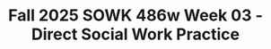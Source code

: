 ---
layout: single_embed_slide
title: "Fall 2025 SOWK 486w Week 03 - Direct Social Work Practice"
presentation_id: ZqU2v8
slides:
  - slide_name: ../deck-ZqU2v8-large-0.jpeg
    slide_thumbnail: ../deck-ZqU2v8-thumb-0.jpeg
    slide_alt: "Two stylized figures sitting across a table, representing communication. Text: 'An Overview: Direct Social Work Practice.' Additional text: 'SOWK 486w Fall 2025' and 'Jacob Campbell, Ph.D. LICSW at Heritage University.'"
  - slide_name: ../deck-ZqU2v8-large-1.jpeg
    slide_thumbnail: ../deck-ZqU2v8-thumb-1.jpeg
    slide_alt: "**Object:** Presentation Slide  **Action:** Displays text  **Context:** Focuses on Week 3 Plan for a social work course.  **Important Text:**- **Week 3 Plan**- **Agenda:**  - How we help  - Orienting perspectives for social work practice  - Evidence-based practice  - Involuntary clients  - Ecological Systems Model  - Social work jobs and roles- **Learning Objectives:**  - Identify and describe key roles, settings, and practice areas where social workers operate, including local examples.  - Explain the purpose of social work and how the profession addresses prevention, restoration, and remediation.  - Analyze the ecological systems model and orienting perspectives (e.g., strengths-based, cultural humility, trauma-informed) as frameworks for understanding client interactions.  - Reflect on personal and professional alignment with the NASW Code of Ethics and its core values.  - Describe strategies for building trust and promoting cooperation with mandated clients.- **Footer:** SOWK 486bw Fall 2025, Jacob Campbell, Ph.D. LICSW at Heritage University"
  - slide_name: ../deck-ZqU2v8-large-2.jpeg
    slide_thumbnail: ../deck-ZqU2v8-thumb-2.jpeg
    slide_alt: "A child sits with head on folded arms against a concrete wall, wearing jeans and a white shirt. Blue text box reads: “You can close your eyes to the things you don't want to see, but you can't close your heart to the things you don't want to feel.” — Johnny Depp."
  - slide_name: ../deck-ZqU2v8-large-3.jpeg
    slide_thumbnail: ../deck-ZqU2v8-thumb-3.jpeg
    slide_alt: "A child sits on the floor, hugging knees, against a concrete wall. Blue panel with text: 'Recall a time you were experiencing...supported. How did you 'know'...that person was supportive...List these on your poster for future reference.'"
  - slide_name: ../deck-ZqU2v8-large-4.jpeg
    slide_thumbnail: ../deck-ZqU2v8-thumb-4.jpeg
    slide_alt: "Venn diagram: Three overlapping circles titled 'Prevention,' 'Remediation,' and 'Restoration.' Center labeled 'The Purpose of Social Work.' Text details social work objectives. Source: Jacob Campbell, Ph.D., LCSW at Heritage University."
  - slide_name: ../deck-ZqU2v8-large-5.jpeg
    slide_thumbnail: ../deck-ZqU2v8-thumb-5.jpeg
    slide_alt: "Title text presents 'Contemporary Influences on Social Work.' Bullet points list factors: self-care, pandemics, funding, technology, globalization, scientific changes, sociopolitical environment. Citation: Hepworth et al., 2023. Footer: course details."
  - slide_name: ../deck-ZqU2v8-large-6.jpeg
    slide_thumbnail: ../deck-ZqU2v8-thumb-6.jpeg
    slide_alt: "The image illustrates NASW core values with associated images and text: Service, Social Justice, Dignity & Worth, Relationships, Integrity, and Competence. Additional text: 'SOWK 486w Fall 2025, Jacob Campbell, Ph.D. LICSW at Heritage University.'"
  - slide_name: ../deck-ZqU2v8-large-7.jpeg
    slide_thumbnail: ../deck-ZqU2v8-thumb-7.jpeg
    slide_alt: "**Object:** Presentation slide**Action:** Lists core values**Context:** Describes NASW ethical principles for social workers, including service, social justice, dignity and worth, relationships, integrity, and competence. Encourages partner discussion on relevance.**Text:**- 'NASW Core Values (National Association of Social Workers, 2021)'- 'Service: Social workers’ primary goal is to help people in need and to address social problems.'  - 'Social Justice: Social workers challenge social injustice.'  - 'Dignity and Worth of the Person: Social workers respect the inherent dignity and worth of the person.'  - 'Importance of Human Relationships: Social workers recognize the central importance of human relationships.'  - 'Integrity: Social workers behave in a trustworthy manner.'  - 'Competence: Social workers practice within their areas of competence and develop and enhance their professional expertise.'- 'With a partner, discuss these ethical principles and how they relate to your life or how you connect with it.'- 'SOWK 486w Fall 2025'- 'Jacob Campbell, Ph.D. LICSW at Heritage University'"
  - slide_name: ../deck-ZqU2v8-large-8.jpeg
    slide_thumbnail: ../deck-ZqU2v8-thumb-8.jpeg
    slide_alt: "A presentation slide titled “Orienting Perspectives for Social Work Practice.” It features a diagram with “Ecosystem Perspective” and “Direct Practice.” Five focus areas are: Strengths Perspective, Cultural Humility, Antioppressive Practice, Trauma-Informed Practice, and Evidence-Informed Practice. Text includes: “SOWK 486w Fall 2025” and “Jacob Campbell, Ph.D. LICSW at Heritage University.”"
  - slide_name: ../deck-ZqU2v8-large-9.jpeg
    slide_thumbnail: ../deck-ZqU2v8-thumb-9.jpeg
    slide_alt: "Title text reads 'Principles for Practice' against a gradient background from yellow to pink. The slide includes phrases: 'Embedded in interactions with their social and physical environments,' 'Collaborative problem solving,' and 'Self-awareness.' Bottom text states, 'SOWK 486w Fall 2025,' 'Jacob Campbell, Ph.D. LICSW at Heritage University.'"
  - slide_name: ../deck-ZqU2v8-large-10.jpeg
    slide_thumbnail: ../deck-ZqU2v8-thumb-10.jpeg
    slide_alt: "Diagram with circular arrows connects 'Research' and 'Practice.' Context includes bullet points: 'Choosing effective interventions,' 'More effective individual practice,' and 'Development of profession.' Text credits Jacob Campbell and Heritage University."
  - slide_name: ../deck-ZqU2v8-large-11.jpeg
    slide_thumbnail: ../deck-ZqU2v8-thumb-11.jpeg
    slide_alt: "Ribbon graphic depicting a training focus, alongside text reading: 'Evidence-Based Practice: Focuses not just on knowing about the intervention but on acquiring the skills necessary to carry it out effectively” (Hepworth, et al., 2017, p.19). Footer: 'SOWK 486w Fall 2025, Jacob Campbell, Ph.D. LICSW at Heritage University.'"
  - slide_name: ../deck-ZqU2v8-large-12.jpeg
    slide_thumbnail: ../deck-ZqU2v8-thumb-12.jpeg
    slide_alt: "Two colored blocks compare approaches: the left blue block describes 'Common Elements Approach' focused on commonalities in interventions, and the right yellow block describes 'Common Factors Approach' highlighting shared factors like relationship strength. Footer text: SOWK 486w Fall 2025, Jacob Campbell, Ph.D. LICSW at Heritage University."
  - slide_name: ../deck-ZqU2v8-large-13.jpeg
    slide_thumbnail: ../deck-ZqU2v8-thumb-13.jpeg
    slide_alt: "Slide with title 'Deciding when and how to intervene with clients in social work practice.' Key points: Increase decision-making, assess environment, sensitive to diversity, evidence-based practices, critical thinking. Credits: Jacob Campbell, Ph.D. LICSW, Heritage University."
  - slide_name: ../deck-ZqU2v8-large-14.jpeg
    slide_thumbnail: ../deck-ZqU2v8-thumb-14.jpeg
    slide_alt: "Main text: 'Define Critical Thinking Skills and Apply Them to Practice' alongside 'Universal Intellectual Standards (Paul & Elder, 2014)'The slide lists elements like 'Purpose,' 'Question,' and 'Concepts,' explaining each briefly, focusing on reasoning and clarity. Context: educational presentation with a university and instructor's name mentioned.Text at bottom: 'SOWK 486w Fall 2025 Jacob Campbell, Ph.D. LICSW at Heritage University'"
  - slide_name: ../deck-ZqU2v8-large-15.jpeg
    slide_thumbnail: ../deck-ZqU2v8-thumb-15.jpeg
    slide_alt: "The slide features three squares: 'legally mandated' in yellow, 'voluntary' in green, and 'non voluntary' in orange, labeled 'Types of Clients'. Context includes course information: SOWK 486w Fall 2025, Jacob Campbell, Ph.D., LICSW at Heritage University."
  - slide_name: ../deck-ZqU2v8-large-16.jpeg
    slide_thumbnail: ../deck-ZqU2v8-thumb-16.jpeg
    slide_alt: "Slide titled 'Involuntary Clients' lists five tips for working with them, such as acknowledging their voluntary status. It includes a sidebar with '10 Tips for Working with Mandated Clients' by Kirst-Ashman & Hull, 2015."
  - slide_name: ../deck-ZqU2v8-large-17.jpeg
    slide_thumbnail: ../deck-ZqU2v8-thumb-17.jpeg
    slide_alt: "**Object**: Presentation slide  **Action**: Lists strategies for handling involuntary clients  **Context**: Slide titled 'Involuntary Clients' with tips including offering choices, fostering trust, and respecting client decisions. Includes a reference to '10 Tips for Working with Mandated Clients' by Kirst-Ashman & Hull, 2015. Text attribution to Jacob Campbell, Ph.D. at Heritage University."
  - slide_name: ../deck-ZqU2v8-large-18.jpeg
    slide_thumbnail: ../deck-ZqU2v8-thumb-18.jpeg
    slide_alt: "The image shows a stylized blue river flowing from green mountains with a yellow leaf, symbolizing the 'Ecological Systems Model.' Text explains it as a tool for social workers to analyze interactions within various systems. Additional text: 'SOWK 486w Fall 2025' and 'Jacob Campbell, Ph.D. LICSW at Heritage University.'"
  - slide_name: ../deck-ZqU2v8-large-19.jpeg
    slide_thumbnail: ../deck-ZqU2v8-thumb-19.jpeg
    slide_alt: "A river flows through a diagram illustrating the 'Ecological Systems Model.' Text includes descriptions of 'Habitat' and 'Niche.' Additional credit: Jacob Campbell, Ph.D. LICSW at Heritage University."
  - slide_name: ../deck-ZqU2v8-large-20.jpeg
    slide_thumbnail: ../deck-ZqU2v8-thumb-20.jpeg
    slide_alt: "Diagram illustrates a mountain labeled 'Habitat' with a river passing through a labeled 'Niche.' Text: “Ecological Systems Model,” “The Diverse Systems,” with bullet points: Subsystems, Interpersonal systems, Organizations, Physical environment. Credits: Jacob Campbell, Ph.D."
  - slide_name: ../deck-ZqU2v8-large-21.jpeg
    slide_thumbnail: ../deck-ZqU2v8-thumb-21.jpeg
    slide_alt: "Diagram illustrating the 'Ecological Systems Model' with a mountain labeled 'Habitat,' a river labeled 'Niche,' and surrounding 'The Diverse Systems.' It includes icons for closed and open systems. Text boxes explain 'Target System' (affected by intervention) and 'Action System' (performs intervention). Presented by Jacob Campbell, Ph.D. at Heritage University, SOWK 486w Fall 2025."
  - slide_name: ../deck-ZqU2v8-large-22.jpeg
    slide_thumbnail: ../deck-ZqU2v8-thumb-22.jpeg
    slide_alt: "The diagram depicts a mountain labeled 'Habitat' above a flowing river marked 'The Development of Needed Resources,' intersecting a circular 'Niche' with a fish, amidst 'The Diverse Systems.' Titled 'Ecological Systems Model,' credited to Jacob Campbell, Ph.D., LICSW at Heritage University for SOWK 486w Fall 2025, with a reference to Hepworth et al., 2017."
  - slide_name: ../deck-ZqU2v8-large-23.jpeg
    slide_thumbnail: ../deck-ZqU2v8-thumb-23.jpeg
    slide_alt: "The slide illustrates the 'Ecological Systems Model,' featuring a mountain labeled 'Habitat,' a river labeled 'Niche,' and diagrams depicting mutual influence. Concepts of equifinality and multifinality are explained. Presented by Jacob Campbell, Ph.D., LCSW."
  - slide_name: ../deck-ZqU2v8-large-24.jpeg
    slide_thumbnail: ../deck-ZqU2v8-thumb-24.jpeg
    slide_alt: "A diagram illustrates the 'Ecological Systems Model' featuring a river flowing through a landscape labeled 'Habitat' and 'Niche.' Additional icons and arrows represent diverse systems. Text includes: 'The Diverse Systems', 'Ecological Systems Model', 'SOWK 486w Fall 2025', and 'Jacob Campbell, Ph.D. LICSW at Heritage University'."
  - slide_name: ../deck-ZqU2v8-large-25.jpeg
    slide_thumbnail: ../deck-ZqU2v8-thumb-25.jpeg
    slide_alt: "Icons representing various social work services surround centralized text reading 'Direct Social Work Practice.' Areas include immigrants, financial services, health, mental health, aging clients, disability, schools, child welfare, youth and family, and substance abuse. Below are: 'SOWK 486w Fall 2025,' 'Jacob Campbell, Ph.D. LICSW at Heritage University.'"
  - slide_name: ../deck-ZqU2v8-large-26.jpeg
    slide_thumbnail: ../deck-ZqU2v8-thumb-26.jpeg
    slide_alt: "A chart depicts 'Levels of Case Management' with a green arrow. 'Intensive' involves fewer clients; 'Administrative' involves more. Transitional stages include 'Blended' and 'Resource coordination.' Text includes course info and citation: 'Summers, 2015.'"
  - slide_name: ../deck-ZqU2v8-large-27.jpeg
    slide_thumbnail: ../deck-ZqU2v8-thumb-27.jpeg
    slide_alt: "The image is a slide titled 'Social Worker Roles and Functions,' displaying five categories: Direct Service Provider, System Developer, Researcher & Research Consumer, System Linkage Roles, and System Maintenance Roles. Sub-bullets under each specify roles such as counselor, program developer, and supervisor. The background is black with text boxes in different colors. Attribution is to Jacob Campbell, Ph.D., LICSW at Heritage University."
---
